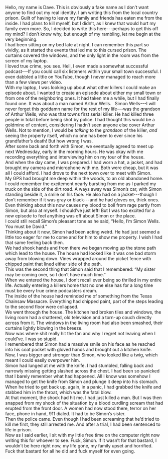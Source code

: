 Hello, my name is Dave. This is obviously a fake name as I don’t want anyone to find out my real identity. I am writing this from the local country prison. Guilt of having to leave my family and friends has eaten me from the inside. I had plans to kill myself, but I didn’t, as I knew that would hurt my family even more. So, I decided to write this here---perhaps to get this off my mind? I don’t know why, but enough of my rambling, let me begin at the very beginning.  
I had been sitting on my bed late at night. I can remember this part so vividly, as it started the events that led me to this cursed prison. The curtains covered the windows, and the only light in the room was from the screen of my laptop.  
I loved true crime, you see. Hell, I even made a somewhat successful podcast---If you could call six listeners within your small town successful. I even dabbled a little on YouTube, though I never managed to reach more than a few views per video.  
With my laptop, I was looking up about what other killers I could make an episode about. I wanted to create an episode about either my small town or from one of the neighboring ones. It had taken me a while, but I had finally found one. It was about a man named Arthur Wells.   Simon Wells---I will never forget this goddamn name for the rest of my life---was the grandson of Arthur Wells, who was that towns first serial killer. He had killed three people in total before being shot by police. I had thought this would be a goldmine of content, considering I hadn’t seen anyone else cover Arthur Wells. Not to mention, I would be *talking* to the *grandson* of the killer, *and* seeing the property itself, which no one has been to ever since his grandfather’s death! But how wrong I was.  
After some back and forth with Simon, we eventually agreed to meet up next Wednesday, early in the morning hours. He was okay with me recording everything and interviewing him on my tour of the house.  
And when the day came, I was prepared. I had worn a hat, a jacket, and had brought my camera and microphone with me. Both were cheap, but it was all I could afford. I had drove to the next town over to meet with Simon.  
My GPS had brought me deep within the woods, to an old abandoned home. I could remember the excitement nearly bursting from me as I parked my truck on the side of the dirt road. A ways away was Simon’s car, with Simon standing beside it, a smile on his face. He also had on a jacket---though I don’t remember if it was gray or black---and he had gloves on, thick ones.  
Even thinking about this now causes my blood to boil from rage partly from Simon, but also at myself. I should’ve just left! But I was too excited for a new episode to feel anything was off about Simon or the place.  
I could still recall Simon’s pleasant tone as he said, “Hello, I’m Simon Wells. You must be David.”  
Thinking about it now, Simon had been acting weird. He had just seemed a little too eager for me to come and for him to show me property. I wish I had that same feeling back then.  
We had shook hands and from there we began moving up the stone path which lead to the house. The house had looked like it was one bad storm away from blowing down. Vines wrapped around the picket fence with chipped paint that lined either side of the path.  
This was the second thing that Simon said that I remembered: “My sister may be coming over, so I don’t have much time.”  
When we entered the house, I don’t recall ever being so thrilled in my entire life. Actually entering a killers home that no one else has for a long time must be every true crime podcasters dream.  
The inside of the house had reminded me of something from the Texas Chainsaw Massacre. Everything had chipped paint, part of the steps leading to the second floor were collapsed.  
We went through the house. The kitchen had broken tiles and windows, the living room had a shattered, old television and a torn-up couch directly across from it. The windows in the living room had also been smashed, their curtains lightly blowing in the breeze.  
Now was where shit really hit the fan and why I regret not leaving when I could’ve. I was so stupid.  
I remembered that Simon had a massive smile on his face as he reached into his coat pocket with gloved hands and brought out a kitchen knife. Now, I was bigger and stronger than Simon, who looked like a twig, which meant I could easily overpower him.  
Simon had lunged at me with the knife. I had stumbled, falling back and narrowly missing getting slashed across the chest. I had been so panicked that I barely remember what had happened. All I know was somehow I managed to get the knife from Simon and plunge it deep into his stomach. When he tried to get back up, again, in a panic, I had grabbed the knife and stabbed him in the throat, which was the fatal blow.  
At that moment, the shock had hit me. I had just killed a man. But I was then snapped from my shock of the situation by a blood curdling scream that had erupted from the front door. A women had now stood there, terror on her face, phone in hand, 911 dialed. It had to be Simon’s sister.  
Then the police came. Even though I had been screaming that he’d tried to kill me first, they still arrested me. And after a trial, I had been sentenced to life in prison.  
Now as I said earlier, I sit with my little free time on the computer right now writing this for whoever to see. Fuck, Simon. If it wasn’t for that bastard, I wouldn’t be here right now, my life gone, my family upset and horrified. Fuck that bastard for all he did and fuck myself for even going.  
